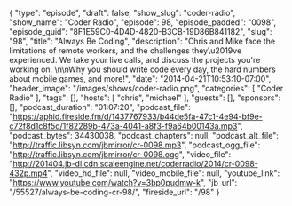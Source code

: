 {
  "type": "episode",
  "draft": false,
  "show_slug": "coder-radio",
  "show_name": "Coder Radio",
  "episode": 98,
  "episode_padded": "0098",
  "episode_guid": "8F1E59C0-4D4D-4820-B3CB-19D86B841182",
  "slug": "98",
  "title": "Always Be Coding",
  "description": "Chris and Mike face the limitations of remote workers, and the challenges they\u2019ve experienced. We take your live calls, and discuss the projects you're working on. \n\nWhy you should write code every day, the hard numbers about mobile games, and more!",
  "date": "2014-04-21T10:53:10-07:00",
  "header_image": "/images/shows/coder-radio.png",
  "categories": [
    "Coder Radio"
  ],
  "tags": [],
  "hosts": [
    "chris",
    "michael"
  ],
  "guests": [],
  "sponsors": [],
  "podcast_duration": "01:07:20",
  "podcast_file": "https://aphid.fireside.fm/d/1437767933/b44de5fa-47c1-4e94-bf9e-c72f8d1c8f5d/1f82289b-473a-4041-a8f3-f9a64b00143a.mp3",
  "podcast_bytes": 34430038,
  "podcast_chapters": null,
  "podcast_alt_file": "http://traffic.libsyn.com/jbmirror/cr-0098.mp3",
  "podcast_ogg_file": "http://traffic.libsyn.com/jbmirror/cr-0098.ogg",
  "video_file": "http://201404.jb-dl.cdn.scaleengine.net/coderradio/2014/cr-0098-432p.mp4",
  "video_hd_file": null,
  "video_mobile_file": null,
  "youtube_link": "https://www.youtube.com/watch?v=3bp0pudmw-k",
  "jb_url": "/55527/always-be-coding-cr-98/",
  "fireside_url": "/98"
}

